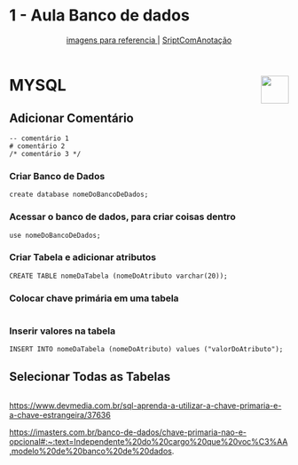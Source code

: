 # 1 - Aula Banco de dados
 <div align="center">
   <a href="https://github.com/gladsonsimoes/AulaBancoDeDadosSenai/blob/main/imagensReferencias/imagens.md"> imagens para referencia </a> | 
   <a href="https://github.com/gladsonsimoes/BD_MySQL/blob/main/ScriptComAnota%C3%A7%C3%A3o.md"> SriptComAnotação </a>
 </div>
 
<br>
<div>
   <h1> MYSQL <img 
    align="right"
    width="50px" 
    src="https://user-images.githubusercontent.com/99969693/202800806-e9f72f86-3528-4824-9a63-3788cad38ecf.png"></h1>
    
</div>


## Adicionar Comentário
~~~mysql
-- comentário 1
# comentário 2
/* comentário 3 */
~~~

### Criar Banco de Dados

~~~mysql
create database nomeDoBancoDeDados;
~~~

### Acessar o banco de dados, para criar coisas dentro

~~~mysql
use nomeDoBancoDeDados;
~~~

### Criar Tabela e adicionar atributos

~~~mysql
CREATE TABLE nomeDaTabela (nomeDoAtributo varchar(20));
~~~

### Colocar chave primária em uma tabela

~~~mysql
~~~

### Inserir valores na tabela

~~~mysql
INSERT INTO nomeDaTabela (nomeDoAtributo) values ("valorDoAtributo");
~~~

## Selecionar Todas as Tabelas

~~~mysql
~~~


https://www.devmedia.com.br/sql-aprenda-a-utilizar-a-chave-primaria-e-a-chave-estrangeira/37636


https://imasters.com.br/banco-de-dados/chave-primaria-nao-e-opcional#:~:text=Independente%20do%20cargo%20que%20voc%C3%AA,modelo%20de%20banco%20de%20dados.

